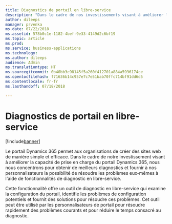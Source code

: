 ```yaml
---
title: Diagnostics de portail en libre-service
description: "Dans le cadre de nos investissements visant à améliorer la capacité de prise en charge du portail Dynamics 365, nous nous concentrons pour obtenir de meilleurs diagnostics et fournir à nos clients la possibilité de résoudre les problèmes eux-mêmes à l'aide de fonctionnalités en libre-service."
author: dileeps
manager: prvenka
ms.date: 07/22/2018
ms.assetid: 578b0c1e-1182-4bef-9e33-4149d2c6bf19
ms.topic: article
ms.prod: 
ms.service: business-applications
ms.technology: 
ms.author: dileeps
audience: Admin
ms.translationtype: HT
ms.sourcegitcommit: 0b40bb3c98145f5a260f412701a884a5936174ce
ms.openlocfilehash: f71636b14c957e7c7e51bab70ffc714bf91dd6d5
ms.contentlocale: fr-fr
ms.lasthandoff: 07/18/2018

---
```

#  <a name="self-service-portal-diagnostics"></a>Diagnostics de portail en libre-service

[!include[banner](../../../includes/banner.md)]

Le portail Dynamics 365 permet aux organisations de créer des sites web de manière simple et efficace. Dans le cadre de notre investissement visant à améliorer la capacité de prise en charge du portail Dynamics 365, nous nous concentrons pour obtenir de meilleurs diagnostics et fournir à nos personnalisateurs la possibilité de résoudre les problèmes eux-mêmes à l'aide de fonctionnalités de diagnostic en libre-service.

Cette fonctionnalité offre un outil de diagnostic en libre-service qui examine la configuration du portail, identifie les problèmes de configuration potentiels et fournit des solutions pour résoudre ces problèmes. Cet outil peut être utilisé par les personnalisateurs de portail pour résoudre rapidement des problèmes courants et pour réduire le temps consacré au diagnostic.

<!--
### Who uses this feature
This feature is intended for portal customizers.
## Status
### Development status
Generally available
#### Target timeframe
October 2018 or later
### Availability
Cloud
### Regional availability
Global
-->

